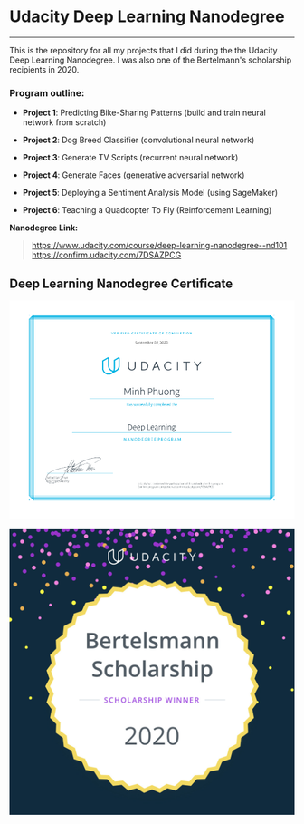 
# Udacity Deep Learning Nanodegree
----

This is the repository for all my projects that I did during the the Udacity Deep Learning Nanodegree. I was also one of the Bertelmann's scholarship recipients in 2020. 

### Program outline:
- **Project 1**: Predicting Bike-Sharing Patterns (build and train neural network from scratch)

- **Project 2**: Dog Breed Classifier (convolutional neural network)

- **Project 3**: Generate TV Scripts (recurrent neural network)

- **Project 4**: Generate Faces (generative adversarial network)

- **Project 5**: Deploying a Sentiment Analysis Model (using SageMaker)

- **Project 6**: Teaching a Quadcopter To Fly (Reinforcement Learning)


 **Nanodegree Link:**
> https://www.udacity.com/course/deep-learning-nanodegree--nd101
> https://confirm.udacity.com/7DSAZPCG


## Deep Learning Nanodegree Certificate

![DLND certificate](Certificate.png)


![Bertelmann's Scholarship](Scholarship.jpg)
